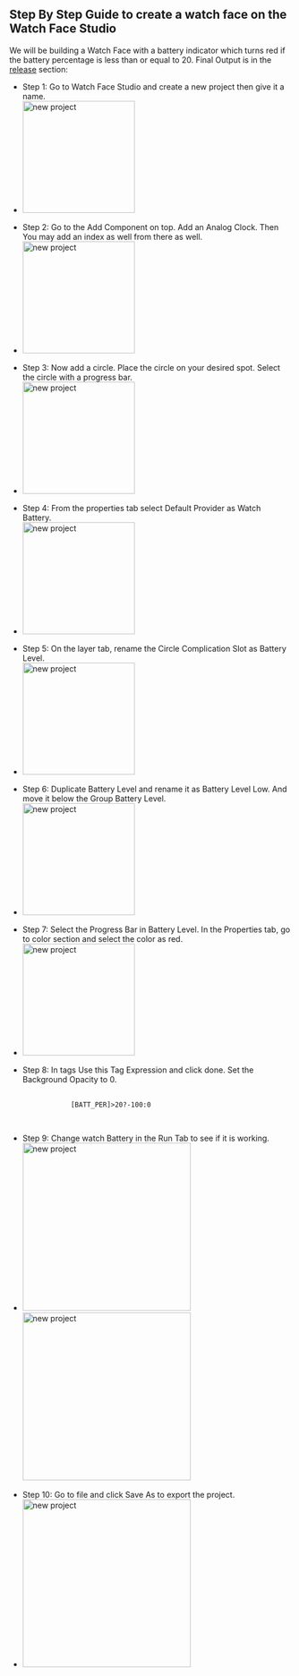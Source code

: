 <h2><strong>Step By Step Guide to create a watch face on the Watch Face Studio</strong></h2>
<p>We will be building a Watch Face with a battery indicator which turns red if the battery percentage is less than or equal to 20. 
    Final Output is in the <a href = "https://github.com/ImrulAnwar/Task1-2Samsung/releases">release</a> section:</p>
<ul>
  <li>Step 1: Go to Watch Face Studio and create a new project then give it a name.</li>
   <li>
    <img src="https://github.com/user-attachments/assets/39bc26b9-4370-478a-a200-6971c69367f8" alt="new project" style="width: 200px;">
  </li>
</ul>
<ul>
  <li>Step 2: Go to the Add Component on top. Add an Analog Clock. Then You may add an index as well from there as well.</li>
   <li>
    <img src="https://github.com/user-attachments/assets/88657e7c-10a4-41dd-9dc9-2cb475a61acc" alt="new project" style="width: 200px;">
  </li>
</ul>  
<ul>
  <li>Step 3: Now add a circle. Place the circle on your desired spot. Select the circle with a progress bar.</li>
   <li>
       <img src="https://github.com/user-attachments/assets/25ac203f-a4f7-480c-b483-4b5525929c19" alt="new project" style="width: 200px;">
  </li>
</ul>  
<ul>
  <li>Step 4: From the properties tab select Default Provider as Watch Battery.</li>
   <li>
      <img src="https://github.com/user-attachments/assets/e5f61622-cf1f-45cf-9778-c08116029e64" alt="new project" style="width: 200px;">
  </li>
</ul>  
<ul>
  <li>Step 5: On the layer tab, rename the Circle Complication Slot as Battery Level.</li>
   <li>
      <img src="https://github.com/user-attachments/assets/a54f46dd-666e-4ca4-9299-1c109847db85" alt="new project" style="width: 200px;">    
  </li>
</ul>
<ul>
  <li>Step 6: Duplicate Battery Level and rename it as Battery Level Low. And move it below the Group Battery Level.</li>
   <li>
      <img src="https://github.com/user-attachments/assets/ec889f69-da60-4548-8f67-20585d48173d" alt="new project" style="width: 200px;">    
  </li>
</ul>  
<ul>
  <li>Step 7: Select the Progress Bar in Battery Level. In the Properties tab, go to color section and select the color as red.</li>
   <li>
      <img src="https://github.com/user-attachments/assets/d6dc2d3b-9915-46ea-87c3-edea6ad899f2" alt="new project" style="width: 200px;">    
  </li>
</ul> 
<ul>
  <li>Step 8: In tags Use this Tag Expression and click done. Set the Background Opacity to 0.
        <pre>
            <code>
            [BATT_PER]>20?-100:0
            </code>
        </pre>
    </li>
</ul>
<ul>
  <li>Step 9: Change watch Battery in the Run Tab to see if it is working.</li>
   <li>
      <img src="https://github.com/user-attachments/assets/29faa381-9cf7-464a-b3e6-0b8e3b51882c" alt="new project" style="height: 300px;">    
     <img src="https://github.com/user-attachments/assets/1cbafb2d-7e07-4b9d-909a-aa564a3f534b" alt="new project" style="height: 300px;">    
  </li>
</ul> 
<ul>
  <li>Step 10: Go to file and click Save As to export the project.</li>
   <li>
     <img src="https://github.com/user-attachments/assets/83110a13-8930-449b-987c-06a5c4a44aaf" alt="new project" style="height: 300px;">    
  </li>
</ul> 
